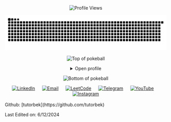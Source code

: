 <p align = "center">
	<img src = "https://komarev.com/ghpvc/?username=tutorbek&style=plastic&color=blueviolet" alt = "Profile Views"/>
</p>
<p align = "center">
	<img src = "https://github.com/7oSkaaa/7oSkaaa/blob/output/github-contribution-grid-snake.svg?" alt = "Snake Game"/>
</p>

<div align="center">


![Top of pokeball](https://user-images.githubusercontent.com/44261381/209363264-ac854d3c-2cc2-44c4-928e-8a08d1013f46.png)

<details>
<summary>Open profile</summary>

<br>
<div>
  <div align=center>
      <img height="200" alt="Avatar photo of tutorbek" src="https://yt3.googleusercontent.com/AyZQIZ_nBYvtwILbl3yyYSX34njSRjTOZuIExYW0vcMnZ4yUUwldDY9UIJmPFu9zYqhX1zLCUg=s900-c-k-c0x00ffffff-no-rj" alt="Avatar photo of tutorbek">
  </div>
  <div align=center>
      <a href="https://git.io/typing-svg"><img src="https://readme-typing-svg.demolab.com/?font=VT323&size=35&duration=3500&pause=300&color=6A0572&center=true&vCenter=true&width=500&lines=Hey%2C+I+am+tutorbek;Welcome+to+My+GitHub+Profile;Software+and+Computer+Engineer;Backend+and+Web+Developer;Hardworking+and+Ambitious;Gym+Freak;Programming+Lover" alt="Typing SVG" /></a>
  </div>
</div>

<details>
<summary>About me</summary>

[//]: # (You must have a lf before the markdown element when inside a block for it to work: https://stackoverflow.com/questions/29368902/how-can-i-wrap-my-markdown-in-an-html-div)

<div align="left">
    
</div>

</details>

<details>
  <summary>GitHub Stats</summary>
  <br>
  <p align="center">
    <img align="center" src="https://github-readme-stats.vercel.app/api?username=tutorbek&show_icons=true\&show=reviews,discussions_started,discussions_answered,prs_merged,prs_merged_percentage" alt="GitHub Stats">
  </p>
</details>

<details>
  <summary>Quote</summary>
  <br>
  <blockquote>
    “"Muvaffaqiyat yakuniy emas, muvaffaqiyatsizlik halokatli emas: davom etish uchun jasorat muhimdir.”
    <br><strong> Uinston Cherchill </strong>
  </blockquote>
</details>

<details>
  <summary>Free DOSE hit</summary>
  <br>
  <small><i>DOSE (dopamine, oxytocin, serotonin & endorphin), refresh page if dose was ineffective.</i></small>
  <br>
  <div align="center"><img src="https://readme-jokes.vercel.app/api?theme=monokai" alt="Jokes Card" /></div>
</details>

</details>

![Bottom of pokeball](https://user-images.githubusercontent.com/44261381/209363271-905d2a5e-8a18-44c0-a450-45dddd4d5036.png)

</div>
<div align=center>
<a href="https://linkedin.com/in/bekzodumidjanvich" target="_blank"><img src="https://img.shields.io/static/v1?style=for-the-badge&message=LinkedIn&color=0A66C2&logo=LinkedIn&logoColor=FFFFFF&label=" alt="LinkedIn" /></a>
    &emsp;
<a href="https://mailto:tutorbek.uz@gmail.com?subject=Hi%20Bekzod%20" target="_blank"><img alt="Email" src="https://img.shields.io/static/v1?style=for-the-badge&message=Gmail&color=EA4335&logo=Gmail&logoColor=FFFFFF&label=" /></a>
    &emsp;
<a href="https://leetcode.com/tutorbek/" target="_blank"><img width="100px" src="https://upload.wikimedia.org/wikipedia/commons/thumb/0/0a/LeetCode_Logo_black_with_text.svg/2560px-LeetCode_Logo_black_with_text.svg.png" alt="LeetCode" /></a>
    &emsp;
<a href="https://t.me/tutorbek/" target="_blank"><img width="30px" alt="Telegram" src="https://upload.wikimedia.org/wikipedia/commons/thumb/8/82/Telegram_logo.svg/2048px-Telegram_logo.svg.png" /></a>
    &emsp;
<a href="https://youtube.com/tutorbek" target="_blank"><img width="30px" alt="YouTube" src="https://cdn-icons-png.flaticon.com/512/1384/1384060.png" /></a>
    &emsp;
<a href="https://instagram.com/tutorbek" target="_blank"><img width="30px" alt="Instagram" src="https://cdn-icons-png.flaticon.com/512/2111/2111463.png" /></a>
    <br/>
</div>

<br/>
Github: [tutorbek](https://github.com/tutorbek)

Last Edited on: 6/12/2024
